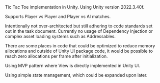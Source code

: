 Tic Tac Toe implementation in Unity.
Using Unity version 2022.3.40f.

Supports Player vs Player and Player vs AI matches.

Intentionally not over-architected but still adhering to code standards set out in the task document.
Currently no usage of Dependency Injection or complex asset loading systems such as Addressables.

There are some places in code that could be optimized to reduce memory allocations and outside of Unity UI package code, it would be possible to reach zero allocations per frame after initialization.

Using MVP pattern where View is directly implemented in Unity UI.

Using simple state management, which could be expanded upon later.
